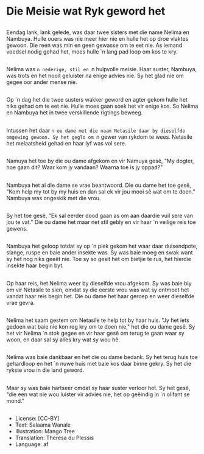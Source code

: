 # Die Meisie wat Ryk geword het

##
Eendag lank, lank gelede, was daar twee
sisters met die name Nelima en Nambuya.
Hulle ouers was nie meer hier nie en hulle het
op droe vlaktes gewoon.
Die reen was min en geen gewasse om te eet
nie. As iemand voedsel nodig gehad het, moes
hulle `n lang pad loop om kos te kry.

##
Nelima was `n nederige, stil en
`n hulpvolle meisie. Haar
suster, Nambuya, was trots en
het nooit geluister na enige
advies nie. Sy het glad nie om
gegee oor ander mense nie.

##
Op `n dag het die twee susters
wakker geword en agter gekom
hulle het niks gehad om te eet
nie.
Hulle moes gaan soek het vir
enige kos.
So Nelima en Nambuya het in
twee verskillende rigtings
beweeg.

##
Intussen het daar `n ou dame
met die naam Netasile daar by
dieselfde omgewing gewoon.
Sy het geglo om `n gewer van
rykdom te wees.
Netasile het melaatsheid gehad
en haar lyf was vol sere.

##
Namuya het toe by die ou dame
afgekom en vir Namuya gesê,
"My dogter, hoe gaan dit? Waar
kom jy vandaan? Waarna toe is
jy oppad?"

##
Nambuya het al die dame se
vrae beantwoord.
Die ou dame het toe gesê,
"Kom help my tot by my huis en
dan sal ek vir jou mooi sê wat
om te doen."
Nambuya was ongeskik met die
vrou.

##
Sy het toe gesê, "Ek sal eerder
dood gaan as om aan daardie
vuil sere van jou te vat."
Die ou dame het maar net stil
gebly en vir haar `n veilige reis
toe gewens.

##
Nambuya het geloop totdat sy
op `n plek gekom het waar daar
duisendpote, slange, ruspe en
baie ander insekte was.
Sy was baie moeg en swak
want sy het nog niks geeët nie.
Toe sy so gesit het om bietjie te
rus, het hierdie insekte haar
begin byt.

##
Op haar reis, het Nelima weer
by dieselfde vrou afgekom.
Sy was baie bly om vir Netasile
te sien, omdat sy die eerste
vrou was wat sy ontmoet het
vandat haar reis begin het.
Die ou dame het haar geroep
en weer dieselfde vrae gevra.

##
Nelima het saam gestem om
Netasile te help tot by haar
huis.
"Jy het iets gedoen wat baie nie
kon reg kry om te doen nie,"
het die ou dame gesê.
Sy het vir Nelima `n stok gegee
en vir haar gesê om terug te
gaan waar sy woon, en daar sal
sy alles kry wat sy wou hê.

##
Nelima was baie dankbaar en
het die ou dame bedank.
Sy het terug huis toe
gehardloop en het `n nuwe huis
met baie kos daar binne gekry.
Sy het die rykste vrou in die
land geword.

##
Maar sy was baie hartseer
omdat sy haar suster verloor
het.
Sy het gesê, "die een wat nie
wou luister vir advies nie, het
op geëindig in `n olifant se
mond."

##
* License: [CC-BY]
* Text: Salaama Wanale
* Illustration: Mango Tree
* Translation: Theresa du Plessis
* Language: af
